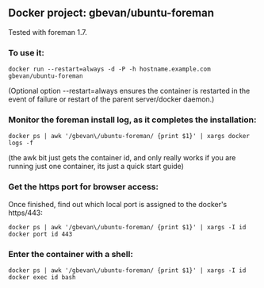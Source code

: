 ## Docker project: gbevan/ubuntu-foreman

Tested with foreman 1.7.

### To use it:

    docker run --restart=always -d -P -h hostname.example.com gbevan/ubuntu-foreman

(Optional option --restart=always ensures the container is restarted in the event of failure or restart of the parent server/docker daemon.) 

### Monitor the foreman install log, as it completes the installation:

    docker ps | awk '/gbevan\/ubuntu-foreman/ {print $1}' | xargs docker logs -f

(the awk bit just gets the container id, and only really works if you are running just one container, its just a quick start guide)

### Get the https port for browser access:

Once finished, find out which local port is assigned to the docker's https/443:

    docker ps | awk '/gbevan\/ubuntu-foreman/ {print $1}' | xargs -I id docker port id 443
    
### Enter the container with a shell:

    docker ps | awk '/gbevan\/ubuntu-foreman/ {print $1}' | xargs -I id docker exec id bash